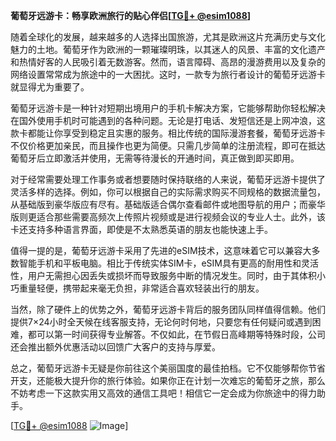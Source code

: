 **葡萄牙远游卡：畅享欧洲旅行的贴心伴侣[[TG💪+ @esim1088](https://t.me/s/esim1088)]**

随着全球化的发展，越来越多的人选择出国旅游，尤其是欧洲这片充满历史与文化魅力的土地。葡萄牙作为欧洲的一颗璀璨明珠，以其迷人的风景、丰富的文化遗产和热情好客的人民吸引着无数游客。然而，语言障碍、高昂的漫游费用以及复杂的网络设置常常成为旅途中的一大困扰。这时，一款专为旅行者设计的葡萄牙远游卡就显得尤为重要了。

葡萄牙远游卡是一种针对短期出境用户的手机卡解决方案，它能够帮助你轻松解决在国外使用手机时可能遇到的各种问题。无论是打电话、发短信还是上网冲浪，这款卡都能让你享受到稳定且实惠的服务。相比传统的国际漫游套餐，葡萄牙远游卡不仅价格更加亲民，而且操作也更为简便。只需几步简单的注册流程，即可在抵达葡萄牙后立即激活并使用，无需等待漫长的开通时间，真正做到即买即用。

对于经常需要处理工作事务或者想要随时保持联络的人来说，葡萄牙远游卡提供了灵活多样的选择。例如，你可以根据自己的实际需求购买不同规格的数据流量包，从基础版到豪华版应有尽有。基础版适合偶尔查看邮件或地图导航的用户；而豪华版则更适合那些需要高频次上传照片视频或是进行视频会议的专业人士。此外，该卡还支持多种语言界面，即使是不太熟悉英语的朋友也能快速上手。

值得一提的是，葡萄牙远游卡采用了先进的eSIM技术，这意味着它可以兼容大多数智能手机和平板电脑。相比于传统实体SIM卡，eSIM具有更高的耐用性和灵活性，用户无需担心因丢失或损坏而导致服务中断的情况发生。同时，由于其体积小巧重量轻便，携带起来毫无负担，非常适合喜欢轻装出行的朋友。

当然，除了硬件上的优势之外，葡萄牙远游卡背后的服务团队同样值得信赖。他们提供7×24小时全天候在线客服支持，无论何时何地，只要您有任何疑问或遇到困难，都可以第一时间获得专业解答。不仅如此，在节假日高峰期等特殊时段，公司还会推出额外优惠活动以回馈广大客户的支持与厚爱。

总之，葡萄牙远游卡无疑是你前往这个美丽国度的最佳拍档。它不仅能够帮你节省开支，还能极大提升你的旅行体验。如果你正在计划一次难忘的葡萄牙之旅，那么不妨考虑一下这款实用又高效的通信工具吧！相信它一定会成为你旅途中的得力助手。

[[TG💪+ @esim1088](https://t.me/s/esim1088) ![Image](https://i.postimg.cc/4NQfJmqS/Snipaste-2025-05-13-00-14-12.png)]